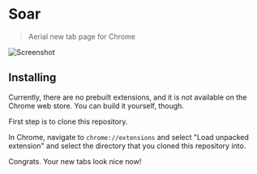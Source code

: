 # Soar

> Aerial new tab page for Chrome

![Screenshot](https://i.imgur.com/kj9KkDf.png "Screenshot")

## Installing

Currently, there are no prebuilt extensions, and it is not available on the Chrome web store. You can build it yourself, though.

First step is to clone this repository.

In Chrome, navigate to `chrome://extensions` and select "Load unpacked extension" and select the directory that you cloned this repository into.

Congrats. Your new tabs look nice now!
